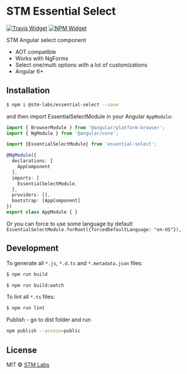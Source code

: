 # STM Essential Select

[![Travis Widget]][Travis] [![NPM Widget]][NPM] 

[Travis]: https://travis-ci.org/stm-labs/essential-select
[Travis Widget]: https://travis-ci.org/stm-labs/essential-select.svg?branch=master

[NPM]: https://www.npmjs.com/package/@stm-labs/essential-select
[NPM Widget]: https://badge.fury.io/js/%40stm-labs%2Fessential-select.svg

STM Angular select component

 - AOT compatible
 - Works with NgForms
 - Select one/multi options with a lot of customizations
 - Angular 6+

## Installation

```bash
$ npm i @stm-labs/essential-select --save
```

and then import EssentialSelectModule in your Angular `AppModule`:

```typescript
import { BrowserModule } from '@angular/platform-browser';
import { NgModule } from '@angular/core';

import {EssentialSelectModule} from 'essential-select';

@NgModule({
  declarations: [
    AppComponent
  ],
  imports: [
    EssentialSelectModule,
  ],
  providers: [],
  bootstrap: [AppComponent]
})
export class AppModule { }
```

Or you can force to use some language by default
`EssentialSelectModule.forRoot({forcedDefaultLanguage: "en-US"}),`

## Development

To generate all `*.js`, `*.d.ts` and `*.metadata.json` files:

```bash
$ npm run build
```

```bash
$ npm run build:watch
```

To lint all `*.ts` files:

```bash
$ npm run lint
```

Publish - go to dist folder and run
```bash
npm publish --access=public
```

## License

MIT © [STM Labs](http://stm-labs.ru)
